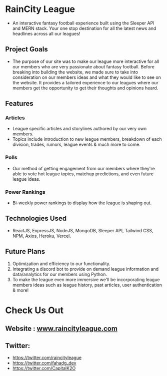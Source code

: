 # RainCity League

- An interactive fantasy football experience built using the Sleeper API and MERN stack. Your one stop destination for all the latest news and headlines across all our leagues!

## Project Goals

- The purpose of our site was to make our league more interactive for all our members who are very passionate about fantasy football. Before breaking into building the website, we made sure to take into consideration on our members ideas and what they would like to see on the website. It provides a tailored experience to our leagues where our members get the opportunity to get their thoughts and opinions heard. 

## Features 

### Articles 
- League specific articles and storylines authored by our very own members. 
- Topics include introduction to new league members, breakdown of each division, trades, rumors, league events & much more to come.

### Polls
- Our method of getting engagement from our members where they're able to vote hot league topics, matchup predictions, and even future league ideas.  

### Power Rankings
- Bi-weekly power rankings to display how the league is shaping out. 

## Technologies Used

- ReactJS, ExpressJS, NodeJS, MongoDB, Sleeper API, Tailwind CSS, NPM, Axios, Heroku, Vercel.

## Future Plans

1. Optimization and efficiency to our functionality. 
2. Integrating a discord bot to provide on demand league information and data/analytics for our members using Python. 
3. To make the league even more immersive we'll be incorporating league members ideas such as league history, past articles, user authentication & more!


# Check Us Out

## Website : www.raincityleague.com

## Twitter:
- https://twitter.com/raincityleague
- https://twitter.com/fahadg_dev
- https://twitter.com/CapitalK2O

